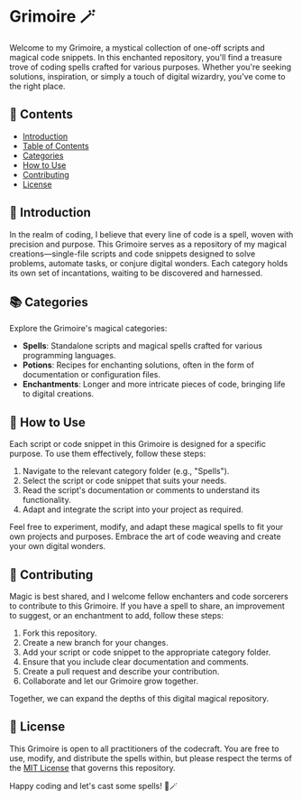 # Grimoire 🪄

Welcome to my Grimoire, a mystical collection of one-off scripts and magical code snippets. In this enchanted repository, you'll find a treasure trove of coding spells crafted for various purposes. Whether you're seeking solutions, inspiration, or simply a touch of digital wizardry, you've come to the right place.

## 📜 Contents

- [Introduction](#introduction)
- [Table of Contents](#table-of-contents)
- [Categories](#categories)
- [How to Use](#how-to-use)
- [Contributing](#contributing)
- [License](#license)

## 🌟 Introduction

In the realm of coding, I believe that every line of code is a spell, woven with precision and purpose. This Grimoire serves as a repository of my magical creations—single-file scripts and code snippets designed to solve problems, automate tasks, or conjure digital wonders. Each category holds its own set of incantations, waiting to be discovered and harnessed.

## 📚 Categories

Explore the Grimoire's magical categories:

- **Spells**: Standalone scripts and magical spells crafted for various programming languages.
- **Potions**: Recipes for enchanting solutions, often in the form of documentation or configuration files.
- **Enchantments**: Longer and more intricate pieces of code, bringing life to digital creations.

## 🚀 How to Use

Each script or code snippet in this Grimoire is designed for a specific purpose. To use them effectively, follow these steps:

1. Navigate to the relevant category folder (e.g., "Spells").
2. Select the script or code snippet that suits your needs.
3. Read the script's documentation or comments to understand its functionality.
4. Adapt and integrate the script into your project as required.

Feel free to experiment, modify, and adapt these magical spells to fit your own projects and purposes. Embrace the art of code weaving and create your own digital wonders.

## 🤝 Contributing

Magic is best shared, and I welcome fellow enchanters and code sorcerers to contribute to this Grimoire. If you have a spell to share, an improvement to suggest, or an enchantment to add, follow these steps:

1. Fork this repository.
2. Create a new branch for your changes.
3. Add your script or code snippet to the appropriate category folder.
4. Ensure that you include clear documentation and comments.
5. Create a pull request and describe your contribution.
6. Collaborate and let our Grimoire grow together.

Together, we can expand the depths of this digital magical repository.

## 📜 License

This Grimoire is open to all practitioners of the codecraft. You are free to use, modify, and distribute the spells within, but please respect the terms of the [MIT License](LICENSE) that governs this repository.

Happy coding and let's cast some spells! 🌟🪄
